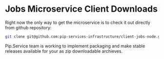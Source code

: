 # Jobs Microservice Client Downloads

Right now the only way to get the microservice is to check it out directly from github repository:

```bash
git clone git@github.com:pip-services-infrastructure/client-jobs-node.git
```

Pip.Service team is working to implement packaging and make stable releases available for your 
as zip downloadable archieves.